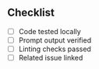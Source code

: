 ## Checklist
- [ ] Code tested locally
- [ ] Prompt output verified
- [ ] Linting checks passed
- [ ] Related issue linked
